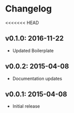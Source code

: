 # Changelog

<<<<<<< HEAD
## v0.1.0: 2016-11-22

- Updated Boilerplate

## v0.0.2: 2015-04-08

- Documentation updates

## v0.0.1: 2015-04-08

- Initial release
